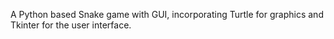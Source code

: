 A Python based Snake game with GUI, incorporating Turtle for graphics and Tkinter for the user interface.
